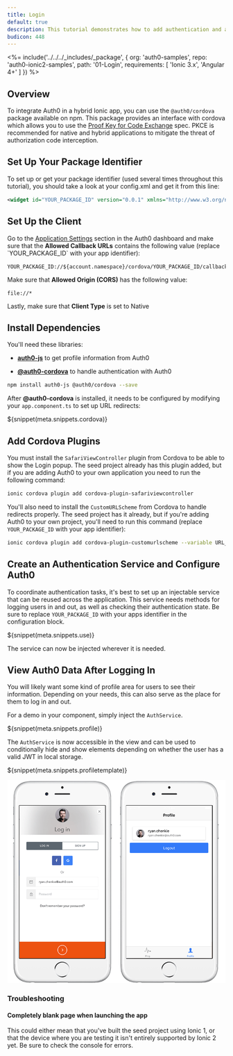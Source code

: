 ```yaml
---
title: Login
default: true
description: This tutorial demonstrates how to add authentication and authorization to an Ionic 2 app
budicon: 448
---
```


<%= include('../../../_includes/_package', {
  org: 'auth0-samples',
  repo: 'auth0-ionic2-samples',
  path: '01-Login',
  requirements: [
    'Ionic 3.x',
    'Angular 4+'
  ]
}) %>

## Overview

To integrate Auth0 in a hybrid Ionic app, you can use the `@auth0/cordova` package available on npm. This package provides an interface with cordova which allows you to use the [Proof Key for Code Exchange](https://tools.ietf.org/html/rfc7636) spec. PKCE is recommended for native and hybrid applications to mitigate the threat of authorization code interception.

## Set Up Your Package Identifier

To set up or get your package identifier (used several times throughout this tutorial), you should take a look at your config.xml and get it from this line:

```xml
<widget id="YOUR_PACKAGE_ID" version="0.0.1" xmlns="http://www.w3.org/ns/widgets" xmlns:cdv="http://cordova.apache.org/ns/1.0">
```

## Set Up the Client

<div class="setup-callback">
<p>Go to the <a href="${manage_url}/#/applications/${account.clientId}/settings">Application Settings</a> section in the Auth0 dashboard and make sure that the <b>Allowed Callback URLs</b> contains the following value (replace `YOUR_PACKAGE_ID` with your app identifier):</p>

<pre><code>YOUR_PACKAGE_ID://${account.namespace}/cordova/YOUR_PACKAGE_ID/callback</pre></code>

<p>Make sure that <b>Allowed Origin (CORS)</b> has the following value:</p>

<pre><code>file://*</code></pre>

<p>Lastly, make sure that <b>Client Type</b> is set to Native</p>

</div>

## Install Dependencies

You'll need these libraries:

* **[auth0-js](https://github.com/auth0/auth0.js)** to get profile information from Auth0

* **[@auth0-cordova](https://github.com/auth0/auth0-cordova)** to handle authentication with Auth0

```bash
npm install auth0-js @auth0/cordova --save
```

After **@auth0-cordova** is installed, it needs to be configured by modifying your `app.component.ts` to set up URL redirects:

${snippet(meta.snippets.cordova)}

## Add Cordova Plugins

You must install the `SafariViewController` plugin from Cordova to be able to show the Login popup. The seed project already has this plugin added, but if you are adding Auth0 to your own application you need to run the following command:

```bash
ionic cordova plugin add cordova-plugin-safariviewcontroller
```

You'll also need to install the `CustomURLScheme` from Cordova to handle redirects properly. The seed project has it already, but if you're adding Auth0 to your own project, you'll need to run this command (replace `YOUR_PACKAGE_ID` with your app identifier):

```bash
ionic cordova plugin add cordova-plugin-customurlscheme --variable URL_SCHEME={YOUR_PACKAGE_ID} --variable ANDROID_SCHEME={YOUR_PACKAGE_ID} --variable ANDROID_HOST=${account.namespace} --variable ANDROID_PATHPREFIX=/cordova/{YOUR_PACKAGE_ID}/callback
```

## Create an Authentication Service and Configure Auth0

To coordinate authentication tasks, it's best to set up an injectable service that can be reused across the application. This service needs methods for logging users in and out, as well as checking their authentication state. Be sure to replace `YOUR_PACKAGE_ID` with your apps identifier in the configuration block.

${snippet(meta.snippets.use)}

The service can now be injected wherever it is needed.

## View Auth0 Data After Logging In

You will likely want some kind of profile area for users to see their information. Depending on your needs, this can also serve as the place for them to log in and out.

For a demo in your component, simply inject the `AuthService`.

${snippet(meta.snippets.profile)}

The `AuthService` is now accessible in the view and can be used to conditionally hide and show elements depending on whether the user has a valid JWT in local storage.

${snippet(meta.snippets.profiletemplate)}

![auth0 lock](/media/articles/native-platforms/ionic2/ionic2-auth-5.png)

### Troubleshooting

#### Completely blank page when launching the app

This could either mean that you've built the seed project using Ionic 1, or that the device where you are testing it isn't entirely supported by Ionic 2 yet. Be sure to check the console for errors.
